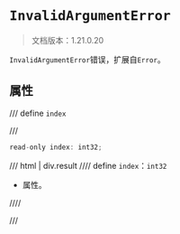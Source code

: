 # `InvalidArgumentError`

> 文档版本：1.21.0.20

`InvalidArgumentError`错误，扩展自`Error`。

## 属性

/// define
`index`


///

```js
read-only index: int32;
```

/// html | div.result
//// define
`index`：`int32`

- 属性。


////

///

